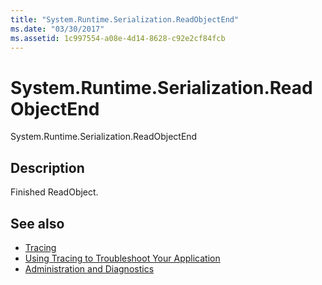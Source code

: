 ```yaml
---
title: "System.Runtime.Serialization.ReadObjectEnd"
ms.date: "03/30/2017"
ms.assetid: 1c997554-a08e-4d14-8628-c92e2cf84fcb
---
```

# System.Runtime.Serialization.ReadObjectEnd
System.Runtime.Serialization.ReadObjectEnd  
  
## Description  
 Finished ReadObject.  
  
## See also
- [Tracing](../../../../../docs/framework/wcf/diagnostics/tracing/index.md)
- [Using Tracing to Troubleshoot Your Application](../../../../../docs/framework/wcf/diagnostics/tracing/using-tracing-to-troubleshoot-your-application.md)
- [Administration and Diagnostics](../../../../../docs/framework/wcf/diagnostics/index.md)
